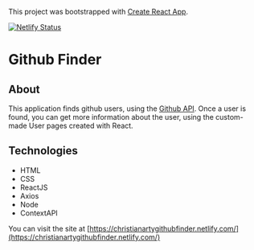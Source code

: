 This project was bootstrapped with [Create React App](https://github.com/facebook/create-react-app).

[![Netlify Status](https://api.netlify.com/api/v1/badges/286a5c4b-c4bf-4925-8f1b-79d2c6019805/deploy-status)](https://app.netlify.com/sites/christianartygithubfinder/deploys)

# Github Finder

## About
This application finds github users, using the [Github API](https://api.github.com). Once a user is found, you can get more information about the user, using the custom-made User pages created with React. 

## Technologies
* HTML
* CSS
* ReactJS
* Axios
* Node
* ContextAPI

You can visit the site at [https://christianartygithubfinder.netlify.com/](https://christianartygithubfinder.netlify.com/)
